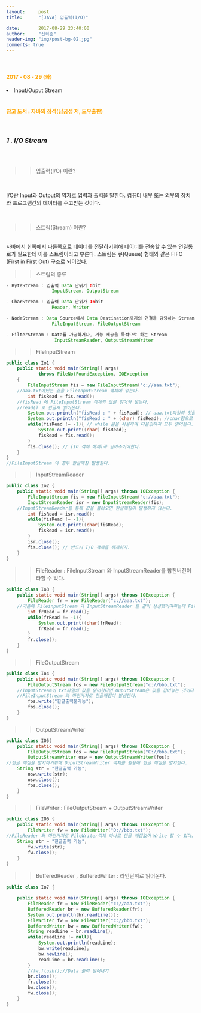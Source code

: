 ```yaml
---
layout:     post
title:      "[JAVA] 입출력(I/O)"

date:       2017-08-29 23:40:00
author:     "신희준"
header-img: "img/post-bg-02.jpg"
comments: true
---
```

<br>
<H4 style ="font-weight:bold; color : orange">2017 - 08 - 29 (화)</H4>

<li>Input/Ouput Stream</li>


<br>
<H4 style ="font-weight:bold; color:orange;">참고 도서 : 자바의 정석(남궁성 저, 도우출판)</H4>
<br>

<h5 style = "font-size: 17px; font-weight : bold;">1 . I/O Stream</h5>
<br>

>>입출력(I/O) 이란?

<br>
<p>
I/O란 Input과 Output의 약자로 입력과 출력을 말한다. 컴퓨터 내부 또는 외부의 장치와 프로그램간의 데이터를 주고받는 것이다.
</p>
<br>

>>스트림(Stream) 이란?

<br>
자바에서 한쪽에서 다른쪽으로 데이터를 전달하기위해 데이터를 전송할 수 있는 연결통로가 필요한데 이를 스트림이라고 부른다. 스트림은 큐(Queue) 형태와 같은 FIFO (First in First Out) 구조로 되어있다.

<br>

>>스트림의 종류

~~~java
- ByteStream : 입출력 Data 단위가 8bit
                 InputStream, OutputStream

- CharStream : 입출력 Data 단위가 16bit
                 Reader, Writer

- NodeStream : Data Source에서 Data Destination까지의 연결을 담당하는 Stream
                 FileInputStream, FileOutputStream

- FilterStream : Data를 가공하거나, 기능 제공을 목적으로 하는 Stream
                  InputStreamReader, OutputStreamWriter
~~~


>>FileInputStream

~~~java
public class Io1 {
	public static void main(String[] args)
			throws FileNotFoundException, IOException
	{
		FileInputStream fis = new FileInputStream("c://aaa.txt");
    //aaa.txt에있는 값을 FileInputStream 객체에 넣는다.
		int fisRead = fis.read();
    //fisRead 에 FileInputStream 객체의 값을 읽어와 넣는다.
    //read() 로 한글자 읽어온다.
		System.out.println("fisRead : " + fisRead); // aaa.txt파일의 첫글자를 int형으로 출력
		System.out.println("fisRead : " + (char) fisRead); //char형으로 변환하여 출력
		while(fisRead != -1){ // while 문을 사용하여 다음값까지 모두 읽어온다.
			System.out.print((char) fisRead);
			fisRead = fis.read();
		}
		fis.close(); // (IO 객체 해제)꼭 닫아주어야한다.
	}
}
//FileInputStream 의 경우 한글깨짐 발생한다.
~~~

>>InputStreamReader

~~~java
public class Io2 {
	public static void main(String[] args) throws IOException {
		FileInputStream fis = new FileInputStream("c://aaa.txt");
		InputStreamReader isr = new InputStreamReader(fis);
    //InputStreamReader를 통해 값을 불러오면 한글깨짐이 발생하지 않는다.
		int fisRead = isr.read();
		while(fisRead != -1){
			System.out.print((char)fisRead);
			fisRead = isr.read();
		}
		isr.close();
		fis.close(); // 반드시 I/O 객체를 헤제하자.
	}
}
~~~

>>FileReader : FileInputStream 와 InputStreamReader를 합친버전이라할 수 있다.

~~~java
public class Io3 {
	public static void main(String[] args) throws IOException {
		FileReader fr = new FileReader("c://aaa.txt");
    //기존에 FileinputStream 과 InputStreamReader 를 같이 생성했어야하는데 FileReader로 한번에 비영어권 문제를 읽어온다.
		int frRead = fr.read();
		while(frRead != -1){
			System.out.print((char)frRead);
			frRead = fr.read();
		}
		fr.close();
	}
}
~~~

>>FileOutputStream

~~~java
public class Io4 {
	public static void main(String[] args) throws IOException {
		FileOutputStream fos = new FileOutputStream("c://bbb.txt");
    //InputStream이 txt파일의 값을 읽어왔다면 OuputStream은 값을 집어넣는 것이다.
    //FileInputStream 과 마찬가지로 한글깨짐이 발생한다.
		fos.write("한글출력불가능");
		fos.close();
	}
}
~~~

>>OutputStreamWriter

~~~java
public class IO5{
	public static void main(String[] args) throws IOException {
		FileOutputStream fos = new FileOutputStream("C://bbb.txt");
		OutputStreamWriter osw = new OutputStreamWriter(fos);
//한글 깨짐을 방지하기위해 OuputStreamWriter 객체를 활용해 한글 깨짐을 방지한다.
    String str = "한글출력 가능";
		osw.write(str);
		osw.close();
		fos.close();
	}
}
~~~

>>FileWriter : FileOutputStream + OutputStreamWriter

~~~java
public class IO6 {
	public static void main(String[] args) throws IOException {
		FileWriter fw = new FileWriter("D://bbb.txt");
//FileReader 와 마찬가지로 FileWriter객체 하나로 한글 깨짐없이 Write 할 수 있다.
    String str = "한글출력 가능";
		fw.write(str);
		fw.close();
	}
}
~~~

>>BufferedReader , BufferedWriter : 라인단위로 읽어온다.

~~~java
public class Io7 {

	public static void main(String[] args) throws IOException {
		FileReader fr = new FileReader("c://aaa.txt");
		BufferedReader br = new BufferedReader(fr);
		System.out.println(br.readLine());
		FileWriter fw = new FileWriter("c://bbb.txt");
		BufferedWriter bw = new BufferedWriter(fw);
		String readLine = br.readLine();
		while(readLine != null){
			System.out.println(readLine);
			bw.write(readLine);
			bw.newLine();
			readLine = br.readLine();
		}
		//fw.flush();//Data 출력 밀어내기
		br.close();
		fr.close();
		bw.close();
		fw.close();
	}
}
~~~
